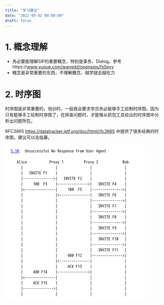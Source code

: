 ```yaml
---
title: "学习建议"
date: "2022-09-02 00:00:00"
draft: false
---
```


# 1. 概念理解
- 务必要能理解SIP的重要概念，特别是事务、Dialog。参考https://www.yuque.com/wangdd/opensips/fx5pyy
- 概念是非常重要的东西，不理解概念，越学就会越吃力

# 2. 时序图

时序图是非常重要的，培训时，一般我会要求学员务必能够手工绘制时序图。因为只有能够手工绘制时序图了，在排查问题时，才能够从抓包工具给出的时序图中分析出问题所在。

RFC3665 https://datatracker.ietf.org/doc/html/rfc3665 中提供了很多经典的时序图，建议可以去临摹。

![](2022-09-02-14-06-24.png)
